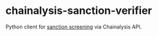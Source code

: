 # chainalysis-sanction-verifier
Python client for [sanction screening](https://www.chainalysis.com/free-cryptocurrency-sanctions-screening-tools/) via Chainalysis API.
